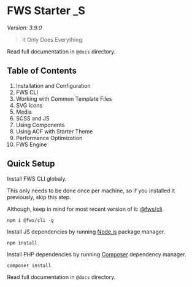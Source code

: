 # FWS Starter _S
*Version: 3.9.0*

> It Only Does Everything.

Read full documentation in `@docs` directory.

## Table of Contents

1. Installation and Configuration
2. FWS CLI
3. Working with Common Template Files
4. SVG Icons
5. Media
6. SCSS and JS
7. Using Components
8. Using ACF with Starter Theme
9. Performance Optimization
10. FWS Engine

## Quick Setup

Install FWS CLI globaly.

This only needs to be done once per machine, so if you installed it previously, skip this step.

Although, keep in mind for most recent version of it: [@fws/cli](https://www.npmjs.com/package/@fws/cli).

    npm i @fws/cli -g

Install JS dependencies by running [Node.js](https://nodejs.org/en/) package manager.

    npm install

Install PHP dependencies by running [Composer](https://getcomposer.org/doc/00-intro.md) dependency manager.

    composer install

Read full documentation in `@docs` directory.
